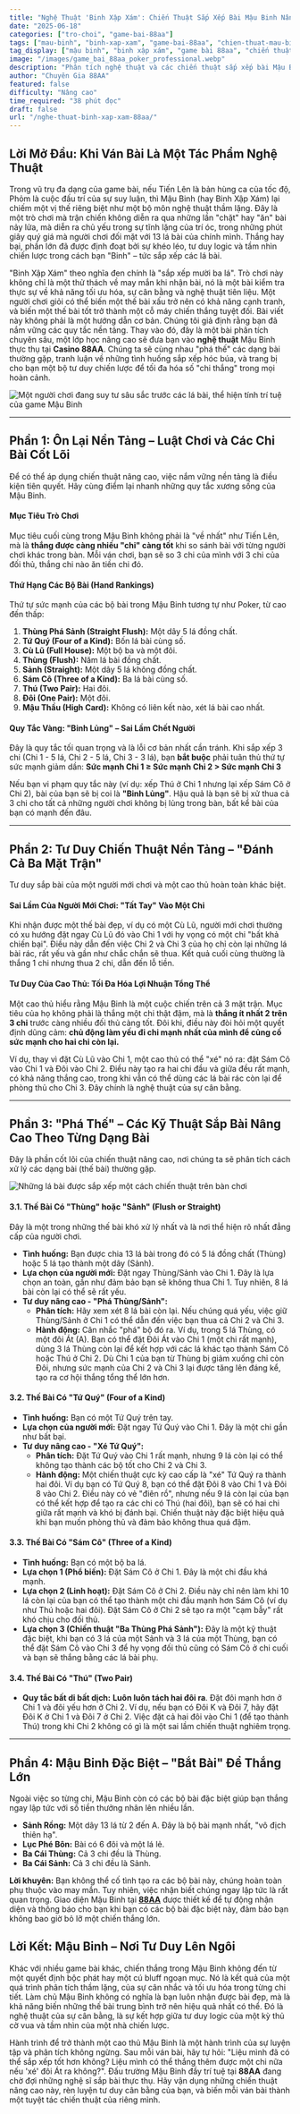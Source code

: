 ```yaml
---
title: "Nghệ Thuật 'Binh Xập Xám': Chiến Thuật Sắp Xếp Bài Mậu Binh Nâng Cao tại 88AA Để Tối Đa Hóa Chi Thắng"
date: "2025-06-18"
categories: ["tro-choi", "game-bai-88aa"]
tags: ["mau-binh", "binh-xap-xam", "game-bai-88aa", "chien-thuat-mau-binh", "huong-dan-mau-binh", "game-bai-tri-tue", "kinh-nghiem-choi-bai"]
tag_display: ["mậu binh", "binh xập xám", "game bài 88aa", "chiến thuật mậu binh", "hướng dẫn mậu binh", "game bài trí tuệ", "kinh nghiệm chơi bài"]
image: "/images/game_bai_88aa_poker_professional.webp"
description: "Phân tích nghệ thuật và các chiến thuật sắp xếp bài Mậu Binh (Binh Xập Xám) nâng cao tại 88AA. Học cách 'phá thế' và tối ưu hóa từng chi để trở thành một cao thủ thực thụ."
author: "Chuyên Gia 88AA"
featured: false
difficulty: "Nâng cao"
time_required: "38 phút đọc"
draft: false
url: "/nghe-thuat-binh-xap-xam-88aa/"
---
```


## Lời Mở Đầu: Khi Ván Bài Là Một Tác Phẩm Nghệ Thuật

Trong vũ trụ đa dạng của game bài, nếu Tiến Lên là bản hùng ca của tốc độ, Phỏm là cuộc đấu trí của sự suy luận, thì Mậu Binh (hay Binh Xập Xám) lại chiếm một vị thế riêng biệt như một bộ môn nghệ thuật thầm lặng. Đây là một trò chơi mà trận chiến không diễn ra qua những lần "chặt" hay "ăn" bài nảy lửa, mà diễn ra chủ yếu trong sự tĩnh lặng của trí óc, trong những phút giây quý giá mà người chơi đối mặt với 13 lá bài của chính mình. Thắng hay bại, phần lớn đã được định đoạt bởi sự khéo léo, tư duy logic và tầm nhìn chiến lược trong cách bạn "Binh" – tức sắp xếp các lá bài.

"Binh Xập Xám" theo nghĩa đen chính là "sắp xếp mười ba lá". Trò chơi này không chỉ là một thử thách về may mắn khi nhận bài, nó là một bài kiểm tra thực sự về khả năng tối ưu hóa, sự cân bằng và nghệ thuật tiên liệu. Một người chơi giỏi có thể biến một thế bài xấu trở nên có khả năng cạnh tranh, và biến một thế bài tốt trở thành một cỗ máy chiến thắng tuyệt đối. Bài viết này không phải là một hướng dẫn cơ bản. Chúng tôi giả định rằng bạn đã nắm vững các quy tắc nền tảng. Thay vào đó, đây là một bài phân tích chuyên sâu, một lớp học nâng cao sẽ đưa bạn vào **nghệ thuật** Mậu Binh thực thụ tại **Casino 88AA**. Chúng ta sẽ cùng nhau "phá thế" các dạng bài thường gặp, tranh luận về những tình huống sắp xếp hóc búa, và trang bị cho bạn một bộ tư duy chiến lược để tối đa hóa số "chi thắng" trong mọi hoàn cảnh.

![Một người chơi đang suy tư sâu sắc trước các lá bài, thể hiện tính trí tuệ của game Mậu Binh](/images/game_bai_88aa_poker_professional.webp)

---

## Phần 1: Ôn Lại Nền Tảng – Luật Chơi và Các Chi Bài Cốt Lõi

Để có thể áp dụng chiến thuật nâng cao, việc nắm vững nền tảng là điều kiện tiên quyết. Hãy cùng điểm lại nhanh những quy tắc xương sống của Mậu Binh.

#### **Mục Tiêu Trò Chơi**
Mục tiêu cuối cùng trong Mậu Binh không phải là "về nhất" như Tiến Lên, mà là **thắng được càng nhiều "chi" càng tốt** khi so sánh bài với từng người chơi khác trong bàn. Mỗi ván chơi, bạn sẽ so 3 chi của mình với 3 chi của đối thủ, thắng chi nào ăn tiền chi đó.

#### **Thứ Hạng Các Bộ Bài (Hand Rankings)**
Thứ tự sức mạnh của các bộ bài trong Mậu Binh tương tự như Poker, từ cao đến thấp:
1.  **Thùng Phá Sảnh (Straight Flush):** Một dây 5 lá đồng chất.
2.  **Tứ Quý (Four of a Kind):** Bốn lá bài cùng số.
3.  **Cù Lũ (Full House):** Một bộ ba và một đôi.
4.  **Thùng (Flush):** Năm lá bài đồng chất.
5.  **Sảnh (Straight):** Một dây 5 lá không đồng chất.
6.  **Sám Cô (Three of a Kind):** Ba lá bài cùng số.
7.  **Thú (Two Pair):** Hai đôi.
8.  **Đôi (One Pair):** Một đôi.
9.  **Mậu Thầu (High Card):** Không có liên kết nào, xét lá bài cao nhất.

#### **Quy Tắc Vàng: "Binh Lủng" – Sai Lầm Chết Người**
Đây là quy tắc tối quan trọng và là lỗi cơ bản nhất cần tránh. Khi sắp xếp 3 chi (Chi 1 - 5 lá, Chi 2 - 5 lá, Chi 3 - 3 lá), bạn **bắt buộc** phải tuân thủ thứ tự sức mạnh giảm dần:
**Sức mạnh Chi 1 ≥ Sức mạnh Chi 2 > Sức mạnh Chi 3**

Nếu bạn vi phạm quy tắc này (ví dụ: xếp Thú ở Chi 1 nhưng lại xếp Sám Cô ở Chi 2), bài của bạn sẽ bị coi là **"Binh Lủng"**. Hậu quả là bạn sẽ bị xử thua cả 3 chi cho tất cả những người chơi không bị lủng trong bàn, bất kể bài của bạn có mạnh đến đâu.

---

## Phần 2: Tư Duy Chiến Thuật Nền Tảng – "Đánh Cả Ba Mặt Trận"

Tư duy sắp bài của một người mới chơi và một cao thủ hoàn toàn khác biệt.

#### **Sai Lầm Của Người Mới Chơi: "Tất Tay" Vào Một Chi**
Khi nhận được một thế bài đẹp, ví dụ có một Cù Lũ, người mới chơi thường có xu hướng đặt ngay Cù Lũ đó vào Chi 1 với hy vọng có một chi "bất khả chiến bại". Điều này dẫn đến việc Chi 2 và Chi 3 của họ chỉ còn lại những lá bài rác, rất yếu và gần như chắc chắn sẽ thua. Kết quả cuối cùng thường là thắng 1 chi nhưng thua 2 chi, dẫn đến lỗ tiền.

#### **Tư Duy Của Cao Thủ: Tối Đa Hóa Lợi Nhuận Tổng Thể**
Một cao thủ hiểu rằng Mậu Binh là một cuộc chiến trên cả 3 mặt trận. Mục tiêu của họ không phải là thắng một chi thật đậm, mà là **thắng ít nhất 2 trên 3 chi** trước càng nhiều đối thủ càng tốt. Đôi khi, điều này đòi hỏi một quyết định dũng cảm: **chủ động làm yếu đi chi mạnh nhất của mình để củng cố sức mạnh cho hai chi còn lại.**

Ví dụ, thay vì đặt Cù Lũ vào Chi 1, một cao thủ có thể "xé" nó ra: đặt Sám Cô vào Chi 1 và Đôi vào Chi 2. Điều này tạo ra hai chi đầu và giữa đều rất mạnh, có khả năng thắng cao, trong khi vẫn có thể dùng các lá bài rác còn lại để phòng thủ cho Chi 3. Đây chính là nghệ thuật của sự cân bằng.

---

## Phần 3: "Phá Thế" – Các Kỹ Thuật Sắp Bài Nâng Cao Theo Từng Dạng Bài

Đây là phần cốt lõi của chiến thuật nâng cao, nơi chúng ta sẽ phân tích cách xử lý các dạng bài (thế bài) thường gặp.

![Những lá bài được sắp xếp một cách chiến thuật trên bàn chơi](/images/game_bai_88aa_poker_hands.webp)

#### **3.1. Thế Bài Có "Thùng" hoặc "Sảnh" (Flush or Straight)**
Đây là một trong những thế bài khó xử lý nhất và là nơi thể hiện rõ nhất đẳng cấp của người chơi.
* **Tình huống:** Bạn được chia 13 lá bài trong đó có 5 lá đồng chất (Thùng) hoặc 5 lá tạo thành một dây (Sảnh).
* **Lựa chọn của người mới:** Đặt ngay Thùng/Sảnh vào Chi 1. Đây là lựa chọn an toàn, gần như đảm bảo bạn sẽ không thua Chi 1. Tuy nhiên, 8 lá bài còn lại có thể sẽ rất yếu.
* **Tư duy nâng cao - "Phá Thùng/Sảnh":**
    * **Phân tích:** Hãy xem xét 8 lá bài còn lại. Nếu chúng quá yếu, việc giữ Thùng/Sảnh ở Chi 1 có thể dẫn đến việc bạn thua cả Chi 2 và Chi 3.
    * **Hành động:** Cân nhắc "phá" bộ đó ra. Ví dụ, trong 5 lá Thùng, có một đôi Át (A). Bạn có thể đặt Đôi Át vào Chi 1 (một chi rất mạnh), dùng 3 lá Thùng còn lại để kết hợp với các lá khác tạo thành Sám Cô hoặc Thú ở Chi 2. Dù Chi 1 của bạn từ Thùng bị giảm xuống chỉ còn Đôi, nhưng sức mạnh của Chi 2 và Chi 3 lại được tăng lên đáng kể, tạo ra cơ hội thắng tổng thể lớn hơn.

#### **3.2. Thế Bài Có "Tứ Quý" (Four of a Kind)**
* **Tình huống:** Bạn có một Tứ Quý trên tay.
* **Lựa chọn của người mới:** Đặt ngay Tứ Quý vào Chi 1. Đây là một chi gần như bất bại.
* **Tư duy nâng cao - "Xé Tứ Quý":**
    * **Phân tích:** Đặt Tứ Quý vào Chi 1 rất mạnh, nhưng 9 lá còn lại có thể không tạo thành các bộ tốt cho Chi 2 và Chi 3.
    * **Hành động:** Một chiến thuật cực kỳ cao cấp là "xé" Tứ Quý ra thành hai đôi. Ví dụ bạn có Tứ Quý 8, bạn có thể đặt Đôi 8 vào Chi 1 và Đôi 8 vào Chi 2. Điều này có vẻ "điên rồ", nhưng nếu 9 lá còn lại của bạn có thể kết hợp để tạo ra các chi có Thú (hai đôi), bạn sẽ có hai chi giữa rất mạnh và khó bị đánh bại. Chiến thuật này đặc biệt hiệu quả khi bạn muốn phòng thủ và đảm bảo không thua quá đậm.

#### **3.3. Thế Bài Có "Sám Cô" (Three of a Kind)**
* **Tình huống:** Bạn có một bộ ba lá.
* **Lựa chọn 1 (Phổ biến):** Đặt Sám Cô ở Chi 1. Đây là một chi đầu khá mạnh.
* **Lựa chọn 2 (Linh hoạt):** Đặt Sám Cô ở Chi 2. Điều này chỉ nên làm khi 10 lá còn lại của bạn có thể tạo thành một chi đầu mạnh hơn Sám Cô (ví dụ như Thú hoặc hai đôi). Đặt Sám Cô ở Chi 2 sẽ tạo ra một "cạm bẫy" rất khó chịu cho đối thủ.
* **Lựa chọn 3 (Chiến thuật "Ba Thùng Phá Sảnh"):** Đây là một kỹ thuật đặc biệt, khi bạn có 3 lá của một Sảnh và 3 lá của một Thùng, bạn có thể đặt Sám Cô vào Chi 3 để hy vọng đối thủ cũng có Sám Cô ở chi cuối và bạn sẽ thắng bằng các lá bài phụ.

#### **3.4. Thế Bài Có "Thú" (Two Pair)**
* **Quy tắc bất di bất dịch:** **Luôn luôn tách hai đôi ra**. Đặt đôi mạnh hơn ở Chi 1 và đôi yếu hơn ở Chi 2. Ví dụ, nếu bạn có Đôi K và Đôi 7, hãy đặt Đôi K ở Chi 1 và Đôi 7 ở Chi 2. Việc đặt cả hai đôi vào Chi 1 (để tạo thành Thú) trong khi Chi 2 không có gì là một sai lầm chiến thuật nghiêm trọng.

---

## Phần 4: Mậu Binh Đặc Biệt – "Bắt Bài" Để Thắng Lớn

Ngoài việc so từng chi, Mậu Binh còn có các bộ bài đặc biệt giúp bạn thắng ngay lập tức với số tiền thưởng nhân lên nhiều lần.
* **Sảnh Rồng:** Một dây 13 lá từ 2 đến A. Đây là bộ bài mạnh nhất, "vô địch thiên hạ".
* **Lục Phé Bôn:** Bài có 6 đôi và một lá lẻ.
* **Ba Cái Thùng:** Cả 3 chi đều là Thùng.
* **Ba Cái Sảnh:** Cả 3 chi đều là Sảnh.

**Lời khuyên:** Bạn không thể cố tình tạo ra các bộ bài này, chúng hoàn toàn phụ thuộc vào may mắn. Tuy nhiên, việc nhận biết chúng ngay lập tức là rất quan trọng. Giao diện Mậu Binh tại [**88AA**](https://88aa.com.co "88AA") được thiết kế để tự động nhận diện và thông báo cho bạn khi bạn có các bộ bài đặc biệt này, đảm bảo bạn không bao giờ bỏ lỡ một chiến thắng lớn.

## Lời Kết: Mậu Binh – Nơi Tư Duy Lên Ngôi

Khác với nhiều game bài khác, chiến thắng trong Mậu Binh không đến từ một quyết định bộc phát hay một cú bluff ngoạn mục. Nó là kết quả của một quá trình phân tích thầm lặng, của sự cân nhắc và tối ưu hóa trong từng chi tiết. Làm chủ Mậu Binh không có nghĩa là bạn luôn nhận được bài đẹp, mà là khả năng biến những thế bài trung bình trở nên hiệu quả nhất có thể. Đó là nghệ thuật của sự cân bằng, là sự kết hợp giữa tư duy logic của một kỳ thủ cờ vua và tầm nhìn của một nhà chiến lược.

Hành trình để trở thành một cao thủ Mậu Binh là một hành trình của sự luyện tập và phân tích không ngừng. Sau mỗi ván bài, hãy tự hỏi: "Liệu mình đã có thể sắp xếp tốt hơn không? Liệu mình có thể thắng thêm được một chi nữa nếu 'xé' đôi Át ra không?". Đấu trường Mậu Binh đầy trí tuệ tại **88AA** đang chờ đợi những nghệ sĩ sắp bài thực thụ. Hãy vận dụng những chiến thuật nâng cao này, rèn luyện tư duy cân bằng của bạn, và biến mỗi ván bài thành một tuyệt tác chiến thuật của riêng mình.

